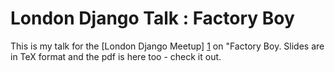 London Django Talk : Factory Boy
================================

This is my talk for the [London Django Meetup] [1] on "Factory Boy. Slides
are in TeX format and the pdf is here too - check it out.

[1]: http://www.meetup.com/The-London-Django-Meetup-Group/
